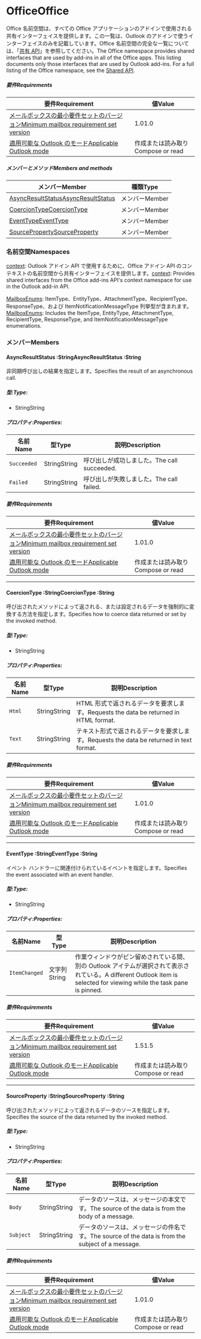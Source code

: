  

# <a name="office"></a><span data-ttu-id="df7c3-101">Office</span><span class="sxs-lookup"><span data-stu-id="df7c3-101">Office</span></span>

<span data-ttu-id="df7c3-p101">Office 名前空間は、すべての Office アプリケーションのアドインで使用される共有インターフェイスを提供します。この一覧は、Outlook のアドインで使うインターフェイスのみを記載しています。Office 名前空間の完全な一覧については、「[共有 API](/javascript/api/office)」を参照してください。</span><span class="sxs-lookup"><span data-stu-id="df7c3-p101">The Office namespace provides shared interfaces that are used by add-ins in all of the Office apps. This listing documents only those interfaces that are used by Outlook add-ins. For a full listing of the Office namespace, see the [Shared API](/javascript/api/office).</span></span>

##### <a name="requirements"></a><span data-ttu-id="df7c3-104">要件</span><span class="sxs-lookup"><span data-stu-id="df7c3-104">Requirements</span></span>

|<span data-ttu-id="df7c3-105">要件</span><span class="sxs-lookup"><span data-stu-id="df7c3-105">Requirement</span></span>| <span data-ttu-id="df7c3-106">値</span><span class="sxs-lookup"><span data-stu-id="df7c3-106">Value</span></span>|
|---|---|
|[<span data-ttu-id="df7c3-107">メールボックスの最小要件セットのバージョン</span><span class="sxs-lookup"><span data-stu-id="df7c3-107">Minimum mailbox requirement set version</span></span>](/office/dev/add-ins/reference/requirement-sets/outlook-api-requirement-sets)| <span data-ttu-id="df7c3-108">1.0</span><span class="sxs-lookup"><span data-stu-id="df7c3-108">1.0</span></span>|
|[<span data-ttu-id="df7c3-109">適用可能な Outlook のモード</span><span class="sxs-lookup"><span data-stu-id="df7c3-109">Applicable Outlook mode</span></span>](https://docs.microsoft.com/outlook/add-ins/#extension-points)| <span data-ttu-id="df7c3-110">作成または読み取り</span><span class="sxs-lookup"><span data-stu-id="df7c3-110">Compose or read</span></span>|

##### <a name="members-and-methods"></a><span data-ttu-id="df7c3-111">メンバーとメソッド</span><span class="sxs-lookup"><span data-stu-id="df7c3-111">Members and methods</span></span>

| <span data-ttu-id="df7c3-112">メンバー</span><span class="sxs-lookup"><span data-stu-id="df7c3-112">Member</span></span> | <span data-ttu-id="df7c3-113">種類</span><span class="sxs-lookup"><span data-stu-id="df7c3-113">Type</span></span> |
|--------|------|
| [<span data-ttu-id="df7c3-114">AsyncResultStatus</span><span class="sxs-lookup"><span data-stu-id="df7c3-114">AsyncResultStatus</span></span>](#asyncresultstatus-string) | <span data-ttu-id="df7c3-115">メンバー</span><span class="sxs-lookup"><span data-stu-id="df7c3-115">Member</span></span> |
| [<span data-ttu-id="df7c3-116">CoercionType</span><span class="sxs-lookup"><span data-stu-id="df7c3-116">CoercionType</span></span>](#coerciontype-string) | <span data-ttu-id="df7c3-117">メンバー</span><span class="sxs-lookup"><span data-stu-id="df7c3-117">Member</span></span> |
| [<span data-ttu-id="df7c3-118">EventType</span><span class="sxs-lookup"><span data-stu-id="df7c3-118">EventType</span></span>](#eventtype-string) | <span data-ttu-id="df7c3-119">メンバー</span><span class="sxs-lookup"><span data-stu-id="df7c3-119">Member</span></span> |
| [<span data-ttu-id="df7c3-120">SourceProperty</span><span class="sxs-lookup"><span data-stu-id="df7c3-120">SourceProperty</span></span>](#sourceproperty-string) | <span data-ttu-id="df7c3-121">メンバー</span><span class="sxs-lookup"><span data-stu-id="df7c3-121">Member</span></span> |

### <a name="namespaces"></a><span data-ttu-id="df7c3-122">名前空間</span><span class="sxs-lookup"><span data-stu-id="df7c3-122">Namespaces</span></span>

<span data-ttu-id="df7c3-123">[context](office.context.md): Outlook アドイン API で使用するために、Office アドイン API のコンテキストの名前空間から共有インターフェイスを提供します。</span><span class="sxs-lookup"><span data-stu-id="df7c3-123">[context](office.context.md): Provides shared interfaces from the Office add-ins API's context namespace for use in the Outlook add-in API.</span></span>

<span data-ttu-id="df7c3-124">[MailboxEnums](/javascript/api/outlook/office.mailboxenums.attachmenttype): ItemType、EntityType、AttachmentType、RecipientType、ResponseType、および ItemNotificationMessageType 列挙型が含まれます。</span><span class="sxs-lookup"><span data-stu-id="df7c3-124">[MailboxEnums](/javascript/api/outlook/office.mailboxenums.attachmenttype): Includes the ItemType, EntityType, AttachmentType, RecipientType, ResponseType, and ItemNotificationMessageType enumerations.</span></span>

### <a name="members"></a><span data-ttu-id="df7c3-125">メンバー</span><span class="sxs-lookup"><span data-stu-id="df7c3-125">Members</span></span>

####  <a name="asyncresultstatus-string"></a><span data-ttu-id="df7c3-126">AsyncResultStatus :String</span><span class="sxs-lookup"><span data-stu-id="df7c3-126">AsyncResultStatus :String</span></span>

<span data-ttu-id="df7c3-127">非同期呼び出しの結果を指定します。</span><span class="sxs-lookup"><span data-stu-id="df7c3-127">Specifies the result of an asynchronous call.</span></span>

##### <a name="type"></a><span data-ttu-id="df7c3-128">型:</span><span class="sxs-lookup"><span data-stu-id="df7c3-128">Type:</span></span>

*   <span data-ttu-id="df7c3-129">String</span><span class="sxs-lookup"><span data-stu-id="df7c3-129">String</span></span>

##### <a name="properties"></a><span data-ttu-id="df7c3-130">プロパティ:</span><span class="sxs-lookup"><span data-stu-id="df7c3-130">Properties:</span></span>

|<span data-ttu-id="df7c3-131">名前</span><span class="sxs-lookup"><span data-stu-id="df7c3-131">Name</span></span>| <span data-ttu-id="df7c3-132">型</span><span class="sxs-lookup"><span data-stu-id="df7c3-132">Type</span></span>| <span data-ttu-id="df7c3-133">説明</span><span class="sxs-lookup"><span data-stu-id="df7c3-133">Description</span></span>|
|---|---|---|
|`Succeeded`| <span data-ttu-id="df7c3-134">String</span><span class="sxs-lookup"><span data-stu-id="df7c3-134">String</span></span>|<span data-ttu-id="df7c3-135">呼び出しが成功しました。</span><span class="sxs-lookup"><span data-stu-id="df7c3-135">The call succeeded.</span></span>|
|`Failed`| <span data-ttu-id="df7c3-136">String</span><span class="sxs-lookup"><span data-stu-id="df7c3-136">String</span></span>|<span data-ttu-id="df7c3-137">呼び出しが失敗しました。</span><span class="sxs-lookup"><span data-stu-id="df7c3-137">The call failed.</span></span>|

##### <a name="requirements"></a><span data-ttu-id="df7c3-138">要件</span><span class="sxs-lookup"><span data-stu-id="df7c3-138">Requirements</span></span>

|<span data-ttu-id="df7c3-139">要件</span><span class="sxs-lookup"><span data-stu-id="df7c3-139">Requirement</span></span>| <span data-ttu-id="df7c3-140">値</span><span class="sxs-lookup"><span data-stu-id="df7c3-140">Value</span></span>|
|---|---|
|[<span data-ttu-id="df7c3-141">メールボックスの最小要件セットのバージョン</span><span class="sxs-lookup"><span data-stu-id="df7c3-141">Minimum mailbox requirement set version</span></span>](/office/dev/add-ins/reference/requirement-sets/outlook-api-requirement-sets)| <span data-ttu-id="df7c3-142">1.0</span><span class="sxs-lookup"><span data-stu-id="df7c3-142">1.0</span></span>|
|[<span data-ttu-id="df7c3-143">適用可能な Outlook のモード</span><span class="sxs-lookup"><span data-stu-id="df7c3-143">Applicable Outlook mode</span></span>](https://docs.microsoft.com/outlook/add-ins/#extension-points)| <span data-ttu-id="df7c3-144">作成または読み取り</span><span class="sxs-lookup"><span data-stu-id="df7c3-144">Compose or read</span></span>|

---

####  <a name="coerciontype-string"></a><span data-ttu-id="df7c3-145">CoercionType :String</span><span class="sxs-lookup"><span data-stu-id="df7c3-145">CoercionType :String</span></span>

<span data-ttu-id="df7c3-146">呼び出されたメソッドによって返される、または設定されるデータを強制的に変換する方法を指定します。</span><span class="sxs-lookup"><span data-stu-id="df7c3-146">Specifies how to coerce data returned or set by the invoked method.</span></span>

##### <a name="type"></a><span data-ttu-id="df7c3-147">型:</span><span class="sxs-lookup"><span data-stu-id="df7c3-147">Type:</span></span>

*   <span data-ttu-id="df7c3-148">String</span><span class="sxs-lookup"><span data-stu-id="df7c3-148">String</span></span>

##### <a name="properties"></a><span data-ttu-id="df7c3-149">プロパティ:</span><span class="sxs-lookup"><span data-stu-id="df7c3-149">Properties:</span></span>

|<span data-ttu-id="df7c3-150">名前</span><span class="sxs-lookup"><span data-stu-id="df7c3-150">Name</span></span>| <span data-ttu-id="df7c3-151">型</span><span class="sxs-lookup"><span data-stu-id="df7c3-151">Type</span></span>| <span data-ttu-id="df7c3-152">説明</span><span class="sxs-lookup"><span data-stu-id="df7c3-152">Description</span></span>|
|---|---|---|
|`Html`| <span data-ttu-id="df7c3-153">String</span><span class="sxs-lookup"><span data-stu-id="df7c3-153">String</span></span>|<span data-ttu-id="df7c3-154">HTML 形式で返されるデータを要求します。</span><span class="sxs-lookup"><span data-stu-id="df7c3-154">Requests the data be returned in HTML format.</span></span>|
|`Text`| <span data-ttu-id="df7c3-155">String</span><span class="sxs-lookup"><span data-stu-id="df7c3-155">String</span></span>|<span data-ttu-id="df7c3-156">テキスト形式で返されるデータを要求します。</span><span class="sxs-lookup"><span data-stu-id="df7c3-156">Requests the data be returned in text format.</span></span>|

##### <a name="requirements"></a><span data-ttu-id="df7c3-157">要件</span><span class="sxs-lookup"><span data-stu-id="df7c3-157">Requirements</span></span>

|<span data-ttu-id="df7c3-158">要件</span><span class="sxs-lookup"><span data-stu-id="df7c3-158">Requirement</span></span>| <span data-ttu-id="df7c3-159">値</span><span class="sxs-lookup"><span data-stu-id="df7c3-159">Value</span></span>|
|---|---|
|[<span data-ttu-id="df7c3-160">メールボックスの最小要件セットのバージョン</span><span class="sxs-lookup"><span data-stu-id="df7c3-160">Minimum mailbox requirement set version</span></span>](/office/dev/add-ins/reference/requirement-sets/outlook-api-requirement-sets)| <span data-ttu-id="df7c3-161">1.0</span><span class="sxs-lookup"><span data-stu-id="df7c3-161">1.0</span></span>|
|[<span data-ttu-id="df7c3-162">適用可能な Outlook のモード</span><span class="sxs-lookup"><span data-stu-id="df7c3-162">Applicable Outlook mode</span></span>](https://docs.microsoft.com/outlook/add-ins/#extension-points)| <span data-ttu-id="df7c3-163">作成または読み取り</span><span class="sxs-lookup"><span data-stu-id="df7c3-163">Compose or read</span></span>|

---

####  <a name="eventtype-string"></a><span data-ttu-id="df7c3-164">EventType :String</span><span class="sxs-lookup"><span data-stu-id="df7c3-164">EventType :String</span></span>

<span data-ttu-id="df7c3-165">イベント ハンドラーに関連付けられているイベントを指定します。</span><span class="sxs-lookup"><span data-stu-id="df7c3-165">Specifies the event associated with an event handler.</span></span>

##### <a name="type"></a><span data-ttu-id="df7c3-166">型:</span><span class="sxs-lookup"><span data-stu-id="df7c3-166">Type:</span></span>

*   <span data-ttu-id="df7c3-167">String</span><span class="sxs-lookup"><span data-stu-id="df7c3-167">String</span></span>

##### <a name="properties"></a><span data-ttu-id="df7c3-168">プロパティ:</span><span class="sxs-lookup"><span data-stu-id="df7c3-168">Properties:</span></span>

| <span data-ttu-id="df7c3-169">名前</span><span class="sxs-lookup"><span data-stu-id="df7c3-169">Name</span></span> | <span data-ttu-id="df7c3-170">型</span><span class="sxs-lookup"><span data-stu-id="df7c3-170">Type</span></span> | <span data-ttu-id="df7c3-171">説明</span><span class="sxs-lookup"><span data-stu-id="df7c3-171">Description</span></span> |
|---|---|---|
|`ItemChanged`| <span data-ttu-id="df7c3-172">文字列</span><span class="sxs-lookup"><span data-stu-id="df7c3-172">String</span></span> | <span data-ttu-id="df7c3-173">作業ウィンドウがピン留めされている間、別の Outlook アイテムが選択されて表示されている。</span><span class="sxs-lookup"><span data-stu-id="df7c3-173">A different Outlook item is selected for viewing while the task pane is pinned.</span></span> |

##### <a name="requirements"></a><span data-ttu-id="df7c3-174">要件</span><span class="sxs-lookup"><span data-stu-id="df7c3-174">Requirements</span></span>

|<span data-ttu-id="df7c3-175">要件</span><span class="sxs-lookup"><span data-stu-id="df7c3-175">Requirement</span></span>| <span data-ttu-id="df7c3-176">値</span><span class="sxs-lookup"><span data-stu-id="df7c3-176">Value</span></span>|
|---|---|
|[<span data-ttu-id="df7c3-177">メールボックスの最小要件セットのバージョン</span><span class="sxs-lookup"><span data-stu-id="df7c3-177">Minimum mailbox requirement set version</span></span>](/office/dev/add-ins/reference/requirement-sets/outlook-api-requirement-sets)| <span data-ttu-id="df7c3-178">1.5</span><span class="sxs-lookup"><span data-stu-id="df7c3-178">1.5</span></span> |
|[<span data-ttu-id="df7c3-179">適用可能な Outlook のモード</span><span class="sxs-lookup"><span data-stu-id="df7c3-179">Applicable Outlook mode</span></span>](https://docs.microsoft.com/outlook/add-ins/#extension-points)| <span data-ttu-id="df7c3-180">作成または読み取り</span><span class="sxs-lookup"><span data-stu-id="df7c3-180">Compose or read</span></span> |

---

####  <a name="sourceproperty-string"></a><span data-ttu-id="df7c3-181">SourceProperty :String</span><span class="sxs-lookup"><span data-stu-id="df7c3-181">SourceProperty :String</span></span>

<span data-ttu-id="df7c3-182">呼び出されたメソッドによって返されるデータのソースを指定します。</span><span class="sxs-lookup"><span data-stu-id="df7c3-182">Specifies the source of the data returned by the invoked method.</span></span>

##### <a name="type"></a><span data-ttu-id="df7c3-183">型:</span><span class="sxs-lookup"><span data-stu-id="df7c3-183">Type:</span></span>

*   <span data-ttu-id="df7c3-184">String</span><span class="sxs-lookup"><span data-stu-id="df7c3-184">String</span></span>

##### <a name="properties"></a><span data-ttu-id="df7c3-185">プロパティ:</span><span class="sxs-lookup"><span data-stu-id="df7c3-185">Properties:</span></span>

|<span data-ttu-id="df7c3-186">名前</span><span class="sxs-lookup"><span data-stu-id="df7c3-186">Name</span></span>| <span data-ttu-id="df7c3-187">型</span><span class="sxs-lookup"><span data-stu-id="df7c3-187">Type</span></span>| <span data-ttu-id="df7c3-188">説明</span><span class="sxs-lookup"><span data-stu-id="df7c3-188">Description</span></span>|
|---|---|---|
|`Body`| <span data-ttu-id="df7c3-189">String</span><span class="sxs-lookup"><span data-stu-id="df7c3-189">String</span></span>|<span data-ttu-id="df7c3-190">データのソースは、メッセージの本文です。</span><span class="sxs-lookup"><span data-stu-id="df7c3-190">The source of the data is from the body of a message.</span></span>|
|`Subject`| <span data-ttu-id="df7c3-191">String</span><span class="sxs-lookup"><span data-stu-id="df7c3-191">String</span></span>|<span data-ttu-id="df7c3-192">データのソースは、メッセージの件名です。</span><span class="sxs-lookup"><span data-stu-id="df7c3-192">The source of the data is from the subject of a message.</span></span>|

##### <a name="requirements"></a><span data-ttu-id="df7c3-193">要件</span><span class="sxs-lookup"><span data-stu-id="df7c3-193">Requirements</span></span>

|<span data-ttu-id="df7c3-194">要件</span><span class="sxs-lookup"><span data-stu-id="df7c3-194">Requirement</span></span>| <span data-ttu-id="df7c3-195">値</span><span class="sxs-lookup"><span data-stu-id="df7c3-195">Value</span></span>|
|---|---|
|[<span data-ttu-id="df7c3-196">メールボックスの最小要件セットのバージョン</span><span class="sxs-lookup"><span data-stu-id="df7c3-196">Minimum mailbox requirement set version</span></span>](/office/dev/add-ins/reference/requirement-sets/outlook-api-requirement-sets)| <span data-ttu-id="df7c3-197">1.0</span><span class="sxs-lookup"><span data-stu-id="df7c3-197">1.0</span></span>|
|[<span data-ttu-id="df7c3-198">適用可能な Outlook のモード</span><span class="sxs-lookup"><span data-stu-id="df7c3-198">Applicable Outlook mode</span></span>](https://docs.microsoft.com/outlook/add-ins/#extension-points)| <span data-ttu-id="df7c3-199">作成または読み取り</span><span class="sxs-lookup"><span data-stu-id="df7c3-199">Compose or read</span></span>|